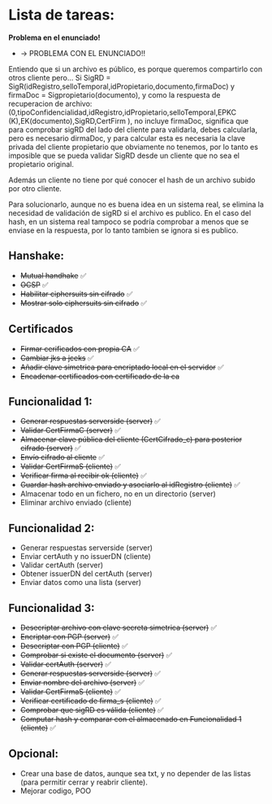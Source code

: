 
# Lista de tareas:

__Problema en el enunciado!__
* -> PROBLEMA CON EL ENUNCIADO!!
							 
Entiendo que si un archivo es público, es porque queremos compartirlo con
otros cliente pero... 
Si SigRD = SigR(idRegistro,selloTemporal,idPropietario,documento,firmaDoc) 
y firmaDoc = Sigpropietario(documento), y como la respuesta de recuperacion 
de archivo: (0,tipoConfidencialidad,idRegistro,idPropietario,selloTemporal,EPKC
(K),EK(documento),SigRD,CertFirm ), no incluye firmaDoc, significa que para
comprobar sigRD del lado del cliente para validarla, debes calcularla, pero
es necesario dirmaDoc, y para calcular esta es necesaria la clave privada del
cliente propietario que obviamente no tenemos, por lo tanto es imposible que
se pueda validar SigRD desde un cliente que no sea el propietario original.
							  
Además un cliente no tiene por qué conocer el hash de un archivo subido por
otro cliente.
							  
Para solucionarlo, aunque no es buena idea en un sistema real, se elimina la
necesidad de validación de sigRD si el archivo es publico. En el caso del
hash, en un sistema real tampoco se podría comprobar a menos que se enviase
en la respuesta, por lo tanto tambien se ignora si es publico.

## Hanshake:
* ~~Mutual handhake~~  :white_check_mark:
* ~~OCSP~~ :white_check_mark:
* ~~Habilitar ciphersuits sin cifrado~~ :white_check_mark:
* ~~Mostrar solo ciphersuits sin cifrado~~ :white_check_mark:

## Certificados
* ~~Firmar cerificados con propia CA~~ :white_check_mark:
* ~~Cambiar jks a jceks~~  :white_check_mark:
* ~~Añadir clave simetrica para encriptado local en el servidor~~ :white_check_mark:
* ~~Encadenar certificados con certificado de la ca~~

## Funcionalidad 1:
* ~~Generar respuestas serverside (server)~~ :white_check_mark:
* ~~Validar CertFirmaC (server)~~ :white_check_mark:
* ~~Almacenar clave pública del cliente (CertCifrado_c) para posterior cifrado (server)~~ :white_check_mark:
* ~~Envío cifrado al cliente~~ :white_check_mark:
* ~~Validar CertFirmaS (cliente)~~ :white_check_mark:
* ~~Verificar firma al recibir ok (cliente)~~ :white_check_mark:
* ~~Guardar hash archivo enviado y asociarlo al idRegistro (cliente)~~ :white_check_mark:
* Almacenar todo en un fichero, no en un directorio (server)
* Eliminar archivo enviado (cliente)

## Funcionalidad 2:
* Generar respuestas serverside (server)
* Enviar certAuth y no issuerDN (cliente)
* Validar certAuth (server)
* Obtener issuerDN del certAuth (server)
* Enviar datos como una lista (server)


## Funcionalidad 3:
* ~~Desecriptar archivo con clave secreta simetrica (server)~~  :white_check_mark:
* ~~Encriptar con PGP (server)~~  :white_check_mark:
* ~~Desecriptar con PGP (cliente)~~ :white_check_mark:
* ~~Comprobar si existe el documento (server)~~ :white_check_mark:
* ~~Validar certAuth (server)~~ :white_check_mark:
* ~~Generar respuestas serverside (server)~~ :white_check_mark:
* ~~Enviar nombre del archivo (server)~~ :white_check_mark:
* ~~Validar CertFirmaS (cliente)~~ :white_check_mark:
* ~~Verificar certificado de firma_s (cliente)~~ :white_check_mark:
* ~~Comprobar que sigRD es válida (cliente)~~ :white_check_mark:
* ~~Computar hash y comparar con el almacenado en Funcionalidad 1 (cliente)~~ :white_check_mark:

## Opcional:
* Crear una base de datos, aunque sea txt, y no depender de las listas (para permitir cerrar y reabrir cliente).
* Mejorar codigo, POO
